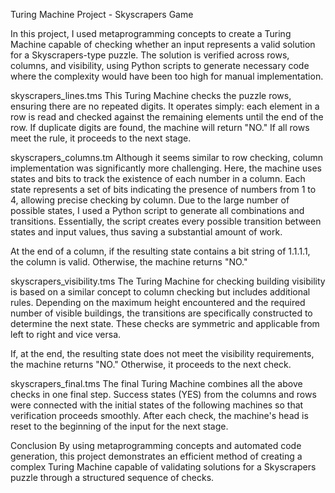 Turing Machine Project - Skyscrapers Game

In this project, I used metaprogramming concepts to create a Turing Machine capable of checking whether an input represents a valid solution for a Skyscrapers-type puzzle. The solution is verified across rows, columns, and visibility, using Python scripts to generate necessary code where the complexity would have been too high for manual implementation.

skyscrapers_lines.tms This Turing Machine checks the puzzle rows, ensuring there are no repeated digits. It operates simply: each element in a row is read and checked against the remaining elements until the end of the row. If duplicate digits are found, the machine will return "NO." If all rows meet the rule, it proceeds to the next stage.

skyscrapers_columns.tm Although it seems similar to row checking, column implementation was significantly more challenging. Here, the machine uses states and bits to track the existence of each number in a column. Each state represents a set of bits indicating the presence of numbers from 1 to 4, allowing precise checking by column. Due to the large number of possible states, I used a Python script to generate all combinations and transitions. Essentially, the script creates every possible transition between states and input values, thus saving a substantial amount of work.

At the end of a column, if the resulting state contains a bit string of 1.1.1.1, the column is valid. Otherwise, the machine returns "NO."

skyscrapers_visibility.tms The Turing Machine for checking building visibility is based on a similar concept to column checking but includes additional rules. Depending on the maximum height encountered and the required number of visible buildings, the transitions are specifically constructed to determine the next state. These checks are symmetric and applicable from left to right and vice versa.

If, at the end, the resulting state does not meet the visibility requirements, the machine returns "NO." Otherwise, it proceeds to the next check.

skyscrapers_final.tms The final Turing Machine combines all the above checks in one final step. Success states (YES) from the columns and rows were connected with the initial states of the following machines so that verification proceeds smoothly. After each check, the machine's head is reset to the beginning of the input for the next stage.

Conclusion By using metaprogramming concepts and automated code generation, this project demonstrates an efficient method of creating a complex Turing Machine capable of validating solutions for a Skyscrapers puzzle through a structured sequence of checks.
